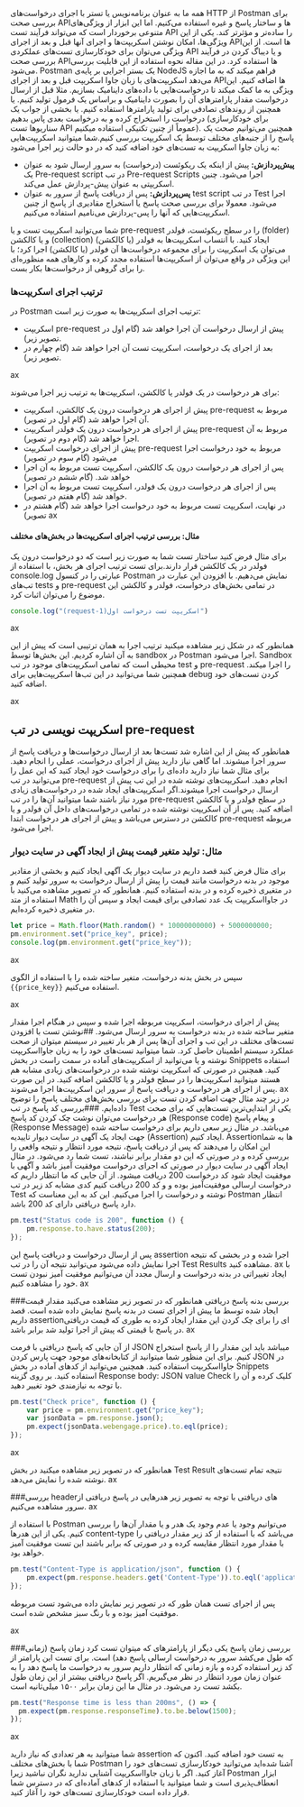 همه ما به عنوان برنامه‌نویس یا تستر با اجرای درخواست‌های HTTP از Postman برای بررسی صحت APIها و ساختار پاسخ‌ و غیره استفاده می‌کنیم. اما این ابزار از ویژگی‌های متنوعی برخوردار است که می‌تواند فرآیند تست API را ساده‌تر و مؤثرتر کند. یکی از این ویژگی‌ها، امکان نوشتن اسکریپت‌ها و اجرای آنها قبل و بعد از اجرای APIها است.  از این ویژگی می‌توان برای خودکارسازی تست‌های عملکردی API و یا دیباگ کردن در فرآیند بررسی صحت APIها استفاده کرد. در این مقاله نحوه استفاده از این قابلیت بررسی می‌شود.
Postman یک بستر اجرایی بر پایه‌ی NodeJS فراهم میکند که به ما اجازه می‌دهد اسکریپت‌های با زبان جاوا اسکریپت قبل و بعد از اجرای APIها اضافه کنیم. این ویژگی به ما کمک میکند تا درخواست‌هایی با داده‌های داینامیک بسازیم. مثلا قبل از ارسال درخواست مقدار پارامترهای آن را بصورت داینامیک و براساس یک فرمول تولید کنیم. یا همچنین از روندهای تصادفی برای تولید پارامترها استفاده کنیم. یا بخشی از جواب یک درخواست را استخراج کرده و به درخواست بعدی پاس بدهیم (برای خودکارسازی سناریوها تست API عموماً از چنین تکنیکی استفاده میکنیم). همچنین می‌توانیم صحت یک پاسخ را از جنبه‌های مختلف توسط یک اسکریپت بررسی کنیم.شما میتوانید اسکریپت‌هایی به زبان جاوا اسکریپت به تست‌های خود اضافه کنید که در دو حالت زیر اجرا می‌شود:
* **پیش‌پردازش:** پیش از اینکه یک ریکوئست (درخواست) به سرور ارسال شود به عنوان یک Pre-request script در تب Pre-request Scripts اجرا می‌شود. چنین اسکریپتی به عنوان پیش-پردازش عمل می‌کند.
*  **پس‌پردازش:** پس از دریافت پاسخ از سرور به عنوان test script در تب Test اجرا می‌شود. معمولا برای بررسی صحت پاسخ یا استخراج مقادیری از پاسخ از چنین اسکریپت‌هایی که آنها را پس-پردازش می‌نامیم استفاده می‌کنیم.

شما می‌توانید اسکریپت تست و یا pre-request را در سطح ریکوئست، فولدر (folder) و یا کالکشن (collection) ایجاد کنید. با انتساب اسکریپت‌ها به فولدر (یا کالکشن) می‌توان یک اسکریپت‌ را برای مجموعه درخواست‌ها آن فولدر (یا کالکشن) اجرا کرد؛ با این ویژگی در واقع می‌توان از اسکریپت‌ها استفاده مجدد کرده و کارهای همه منظوره‌ای را برای گروهی از درخواست‌ها بکار بست.

### ترتیب اجرای اسکریپت‌ها
در Postman ترتیب اجرای اسکریپت‌ها به صورت زیر است:
* اسکریپت pre-request پیش از ارسال درخواست آن اجرا خواهد شد (گام اول در تصویر زیر).
* بعد از اجرای یک درخواست، اسکریپت تست آن اجرا خواهد شد (گام چهارم در تصویر زیر). 

ax

برای هر درخواست در یک فولدر یا کالکشن، اسکریپت‌ها به ترتیب زیر اجرا می‌شوند:
* پیش از اجرای هر درخواست درون یک کالکشن، اسکریپت pre-request مربوط به آن اجرا خواهد شد (گام اول در تصویر).
* پیش از اجرای هر درخواست درون یک فولدر اسکریپت pre-request مربوط به آن اجرا خواهد شد (گام دوم در تصویر).
* پیش از اجرای درخواست اسکریپت pre-request مربوط به خود درخواست اجرا می‌شود (گام سوم در تصویر)
* پس از اجرای هر درخواست درون یک کالکشن، اسکریپت تست مربوط به آن اجرا خواهد شد. (گام ششم در تصویر)
* پس از اجرای هر درخواست درون یک فولدر، اسکریپت تست مربوط به آن اجرا خواهد شد (گام هفتم در تصویر).
* در نهایت، اسکریپت تست مربوط به خود درخواست اجرا خواهد شد (گام هشتم در تصویر)
ax

#### مثال: بررسی ترتیب اجرای اسکریپت‌ها در بخش‌های مختلف
برای مثال فرض کنید ساختار تست شما به صورت زیر است که دو درخواست درون یک فولدر در یک کالکشن قرار دارند.برای تست ترتیب اجرای هر بخش، با استفاده از console.log عبارتی را در کنسول Postman نمایش می‌دهیم. با افزودن این عبارت در تب‌های tests و pre-request در تمامی بخش‌های درخواست، فولدر و کالکشن این موضوع را می‌توان اثبات کرد.

```javascript
console.log("(request-1)اسکریپت تست درخواست اول")
```

ax

همانطور که در شکل زیر مشاهده میکنید ترتیب اجرا به همان ترتیبی است که پیش از این به آن اشاره کردیم. این بخش‌ها توسط sandbox در Postman اجرا می‌شود. Sandbox محیطی است که تمامی اسکریپت‌های موجود در تب test و pre-request را اجرا میکند. همچنین شما می‌توانید در این تب‌ها اسکریپت‌هایی برای debug کردن تست‌های خود اضافه کنید.

ax

## اسکریپت نویسی در تب pre-request
همانطور که پیش از این اشاره شد تست‌ها بعد از ارسال درخواست‌ها و دریافت پاسخ از سرور اجرا میشوند. اما گاهی نیاز دارید پیش از اجرای درخواست، عملی را انجام دهید. برای مثال شما نیاز دارید داده‌ای را برای درخواست خود ایجاد کنید که این عمل را می‌توانید در تب pre-request انجام دهید. اسکریپت‌های نوشته شده در این تب پیش از ارسال درخواست اجرا میشوند.اگر اسکریپت‌های ایجاد شده در درخواست‌های زیادی مورد نیاز باشند شما میتوانید آن‌ها را در تب pre-request در سطح فولدر و یا کالکشن اضافه کنید. پس از آن اسکریپت نوشته شده در تمامی درخواست‌های داخل آن فولدر و یا کالکشن در دسترس می‌باشد و پیش از اجرای هر درخواست ابتدا pre-request مربوطه اجرا می‌شود.

### مثال: تولید متغیر قیمت پیش از ایجاد آگهی در سایت دیوار
 برای مثال فرض کنید قصد داریم در سایت دیوار یک آگهی ایجاد کنیم و بخشی از مقادیر موجود در بدنه درخواست مانند قیمت را پیش از ارسال درخواست به سرور تولید کنیم و در متغیری ذخیره کرده و در بدنه استفاده کنیم. همانطور که در تصویر مشاهده می‌کنید با استفاده از متد Math در جاوااسکریپت یک عدد تصادفی برای قیمت ایجاد و سپس آن را در متغیری ذخیره کرده‌ایم.

```javascript
let price = Math.floor(Math.random() * 10000000000) + 5000000000;
pm.environment.set("price_key", price);
console.log(pm.environment.get("price_key"));
```

ax

سپس در بخش بدنه درخواست، متغیر ساخته شده را با استفاده از الگوی `{{price_key}}` استفاده می‌کنیم.

ax

پیش از اجرای درخواست، اسکریپت مربوطه اجرا شده و سپس در هنگام اجرا مقدار متغیر ساخته شده‌ در بدنه درخواست به سرور ارسال می‌شود.
##نوشتن تست 
با افزودن تست‌های مختلف در این تب و اجرای آن‌ها پس از هر بار تغییر در سیستم میتوان از صحت عملکرد سیستم اطمینان حاصل کرد. شما میتوانید تست‌های خود را به زبان جاوااسکریپت نوشته و یا می‌توانید از اسکریپت‌های آماده در سمت راست در بخش Snippets استفاده کنید. همچنین در صورتی که اسکریپت نوشته شده در درخواست‌های زیادی مشابه هم هستند میتوانید اسکریپت‌ها را در سطح فولدر و یا کالکشن اضافه کنید. در این صورت پس از اجرای هر درخواست و دریافت پاسخ از سرور این اسکریپت‌ها اجرا می‌شوند.
ax
در زیر چند مثال جهت اضافه کردن تست برای بررسی بخش‌های مختلف پاسخ را توضیح داده‌ایم.
###بررسی کد پاسخ در تب Test
یکی از ابتدایی‌ترین تست‌هایی که برای صحت هر درخواست می‌توان نوشت چک کردن کد پاسخ (Response code) و پیغام پاسخ (Response Message) می‌باشد. در مثال زیر سعی داریم برای درخواست ساخته شده جهت ایجاد یک آگهی در سایت دیوار تاییدیه (Assertion) ایجاد کنیم. Assertionها به شما این امکان را می‌دهند که پس از دریافت پاسخ‌‌، نتیجه مورد انتظار و نتیجه واقعی را بررسی کرده و در صورتی که این دو مقدار برابر نباشند، تست شما رد می‌شود. در مثال ایجاد آگهی در سایت دیوار در صورتی که اجرای درخواست موفقیت آمیز باشد و آگهی با موفقیت ایجاد شود کد درخواست 200 دریافت میشود. از آن ‌جایی که ما انتظار داریم که درخواست ارسالی موفقیت‌آمیز بوده و و کد 200 دریافت کنیم کدی مشابه کد زیر در تب Test نوشته و درخواست را اجرا می‌کنیم. این کد به این معناست که Postman انتظار دارد پاسخ دریافتی دارای کد 200 باشد.

```javascript
pm.test("Status code is 200", function () {
    pm.response.to.have.status(200);
});
```
پس از ارسال درخواست و دریافت پاسخ این assertion اجرا شده و در بخشی که نتیجه اجرا نمایش داده می‌شود می‌توانید نتیجه آن را در تب Test Results مشاهده کنید.
ax
با ایجاد تغییراتی در بدنه درخواست و ارسال مجدد آن می‌توانیم موفقیت آمیز نبودن تست خود را مشاهده کنیم. 
ax

###بررسی بدنه پاسخ دریافتی
همانطور که در تصویر زیر مشاهده می‌کنید مقدار قیمت ایجاد شده توسط ما پیش از اجرای تست در بدنه پاسخ نمایش داده شده است. قصد داریم assertionای را برای چک کردن این مقدار ایجاد کرده به طوری که قیمت دریافتی در پاسخ با قیمتی که پیش از اجرا تولید شد برابر باشد.
ax

از آن جایی که پاسخ دریافتی با فرمت JSON میباشد باید این مقدار را از پاسخ استخراج کنیم. برای این منظور شما میتوانید از کتابخانه‌های موجود جهت پارس کردن JSON در جاوااسکربپت استفاده کنید. همچنین می‌توانید از کدهای آماده در بخش Snippets استفاده کنید. بر روی گزینه Response body: JSON value Check کلیک کرده و آن را با توجه به نیازمندی خود تغییر دهید.

```javascript
pm.test("Check price", function () {
    var price = pm.environment.get("price_key");
    var jsonData = pm.response.json();
    pm.expect(jsonData.webengage.price).to.eql(price);
});
```

ax

همانطور که در تصویر زیر مشاهده میکنید در بخش Test Result نتیجه تمام تست‌های نوشته شده را نمایش می‌دهد.
ax

###بررسی headerهای دریافتی
با توجه به تصویر زیر هدرهایی در پاسخ دریافتی از سرور مشاهده می‌کنیم.
ax

با استفاده از Postman می‌توانیم وجود یا عدم وجود یک هدر و یا مقدار آن‌ها را بررسی کنیم. یکی از این هدرها content-type می‌باشد که با استفاده از کد زیر مقدار دریافتی را با مقدار مورد انتظار مقایسه کرده و در صورتی که برابر باشند این تست موفقیت آمیز خواهد بود.

```javascript
pm.test("Content-Type is application/json", function () {
    pm.expect(pm.response.headers.get('Content-Type')).to.eql('application/json');
});
```
پس از اجرای تست همان طور که در تصویر زیر نمایش داده می‌شود تست مربوطه موفقیت آمیز بوده و با رنگ سبز مشخص شده است.

ax

###بررسی زمان پاسخ
یکی دیگر از پارامترهای که میتوان تست کرد زمان پاسخ (زمانی که طول می‌کشد سرور به درخواست ارسالی پاسخ دهد) است. برای تست این پارامتر از کد زیر استفاده کرده و بازه زمانی که انتظار داریم سرور به درخواست ما پاسخ دهد را به عنوان زمان مورد انتظار در نظر می‌گیریم. اگر پاسخ دریافتی بیشتر از این زمان طول بکشد تست رد می‌شود. در مثال ما این زمان برابر ۱۵۰۰ میلی‌ثانیه است.
```javascript
pm.test("Response time is less than 200ms", () => {
  pm.expect(pm.response.responseTime).to.be.below(1500);
});
```

ax

شما میتوانید به هر تعدادی که نیاز دارید  assertion به تست خود اضافه کنید. اکنون که شما با بخش‌های مختلف Postman آشنا شده‌اید می‌توانید خودکارسازی تست‌های خود را آغاز کنید. اگر با زبان جاوااسکریپت آشنایی ندارید نگران نباشید زیرا Postman ابزار انعطاف‌پذیری است و شما میتوانید با استفاده از کدهای آماده‌ای که در دسترس شما قرار داده است خودکارسازی تست‌های خود را آغاز کنید.
